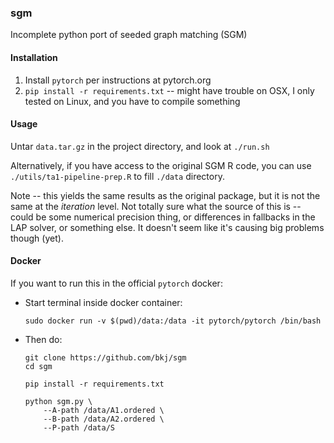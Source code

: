 ### sgm

Incomplete python port of seeded graph matching (SGM)

#### Installation

1) Install `pytorch` per instructions at pytorch.org
2) `pip install -r requirements.txt` -- might have trouble on OSX, I only tested on Linux, and you have to compile something

#### Usage

Untar `data.tar.gz` in the project directory, and look at `./run.sh`

Alternatively, if you have access to the original SGM R code, you can use `./utils/ta1-pipeline-prep.R` to fill `./data` directory.

Note -- this yields the same results as the original package, but it is not the same at the _iteration_ level.  Not totally sure what the source of this is -- could be some numerical precision thing, or differences in fallbacks in the LAP solver, or something else.  It doesn't seem like it's causing big problems though (yet).

#### Docker

If you want to run this in the official `pytorch` docker:

  - Start terminal inside docker container:
  
    `sudo docker run -v $(pwd)/data:/data -it pytorch/pytorch /bin/bash`
     
  - Then do:
  
    ```
    git clone https://github.com/bkj/sgm
    cd sgm

    pip install -r requirements.txt

    python sgm.py \
        --A-path /data/A1.ordered \
        --B-path /data/A2.ordered \
        --P-path /data/S
    
    ```

